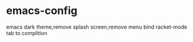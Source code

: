 # emacs-config
emacs dark theme,remove splash screen,remove menu
bind racket-mode tab to complition

